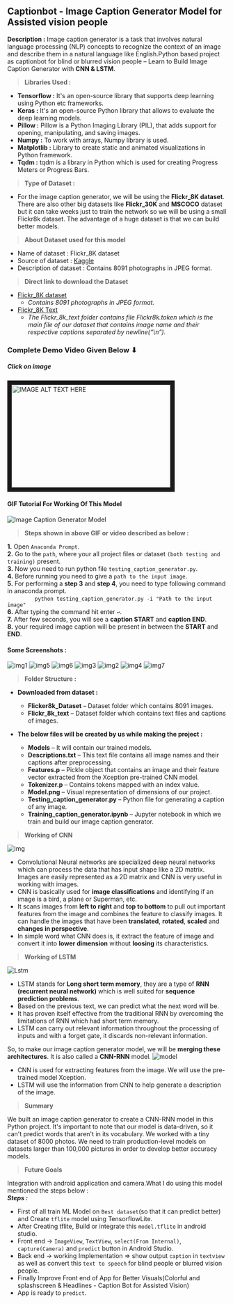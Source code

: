 ## Captionbot - Image Caption Generator Model for Assisted vision people  

**Description :** Image caption generator is a task that involves natural language processing (NLP) concepts to recognize the context of an image and describe them in a natural language like English.Python based project as captionbot for blind or blurred vision people – Learn to Build Image Caption Generator with **CNN & LSTM**.

> **Libraries Used :**
* **Tensorflow :** It's an open-source library that supports deep learning using Python etc frameworks. 
* **Keras :** It's an open-source Python library that allows to evaluate the deep learning models. 
* **Pillow :** Pillow is a Python Imaging Library (PIL), that adds support for opening, manipulating, and saving images. 
* **Numpy :** To work with arrays, Numpy library is used. 
* **Matplotlib :** Library to create static and animated visualizations in Python framework.
* **Tqdm :** tqdm is a library in Python which is used for creating Progress Meters or Progress Bars.

> **Type of Dataset :** 
* For the image caption generator, we will be using the **Flickr_8K dataset**. There are also other big datasets like **Flickr_30K** and **MSCOCO** dataset but it can take weeks just to train the network so we will be using a small Flickr8k dataset. The advantage of a huge dataset is that we can build better models.

> **About Dataset used for this model**
* Name of dataset : Flickr_8K dataset  
* Source of dataset : [Kaggle](https://www.kaggle.com/datasets/ming666/flicker8k-dataset)
* Description of dataset : Contains 8091 photographs in JPEG format.

> **Direct link to download the Dataset**
* [Flickr_8K dataset](https://github.com/jbrownlee/Datasets/releases/download/Flickr8k/Flickr8k_Dataset.zip)
  * _Contains 8091 photographs in JPEG format._
* [Flickr_8K Text](https://github.com/jbrownlee/Datasets/releases/download/Flickr8k/Flickr8k_text.zip)
  * _The Flickr_8k_text folder contains file Flickr8k.token which is the main file of our dataset that contains image name and their respective captions separated by newline(“\n”)._

### Complete Demo Video Given Below ⬇
##### Click on image
<a href="http://www.youtube.com/watch?feature=player_embedded&v=zp-8_Rjsjjg
" target="_blank"><img src="http://img.youtube.com/vi/zp-8_Rjsjjg/0.jpg" 
alt="IMAGE ALT TEXT HERE" width="365" height="236" border="10" /></a>

#### GIF Tutorial For Working Of This Model  
![Image Caption Generator Model](https://github.com/Nitinkumar3399/My_GIFs/blob/master/ICG-giphy.gif)

> **Steps shown in above GIF or video described as below :**

**1.** Open `Anaconda Prompt`.  
**2.** Go to the `path`, where your all project files or dataset `(both testing and training)` present.  
**3.** Now you need to run python file `testing_caption_generator.py`.  
**4.** Before running you need to give a `path to the input image`.  
**5.** For performing a **step 3** and **step 4**, you need to type following command in anaconda prompt.      
&nbsp; &nbsp; &nbsp; &nbsp; &nbsp; &nbsp; &nbsp; &nbsp; `python testing_caption_generator.py -i "Path to the input image"`  
**6.** After typing the command hit enter `↩`.    
**7.** After few seconds, you will see a **caption START** and **caption END**.      
**8.** your required image caption will be present in between the **START** and **END**.  

#### Some Screenshots :    

![img1](https://user-images.githubusercontent.com/65066519/169573484-befae699-5e84-4a8b-a364-fc73c9384d6c.jpg)
![img5](https://user-images.githubusercontent.com/65066519/169573530-d938e3a7-f4d6-4e99-9a5a-cf4974171266.jpg)
![img6](https://user-images.githubusercontent.com/65066519/169573543-aadedbc3-16b5-44c0-820e-d1b7944e1490.jpg)
![img3](https://user-images.githubusercontent.com/65066519/169573514-d15d4c66-0d61-4de3-b0a1-d10b81af69f6.jpg)
![img2](https://user-images.githubusercontent.com/65066519/169573498-336ca39a-0742-41ba-855b-540d904eeb56.jpg)
![img4](https://user-images.githubusercontent.com/65066519/169573519-64ff5c80-ee64-4d6c-bde7-7dfdd0f15c81.jpg)
![img7](https://user-images.githubusercontent.com/65066519/169573553-65a345b6-6531-4ff9-9648-cc91fee0c408.jpg)


> **Folder Structure :**

* **Downloaded from dataset :**
  * **Flicker8k_Dataset** – Dataset folder which contains 8091 images.
  * **Flickr_8k_text** – Dataset folder which contains text files and captions of images.

* **The below files will be created by us while making the project :**
  * **Models** – It will contain our trained models.
  * **Descriptions.txt** – This text file contains all image names and their captions after preprocessing.
  * **Features.p** – Pickle object that contains an image and their feature vector extracted from the Xception pre-trained CNN model.
  * **Tokenizer.p** – Contains tokens mapped with an index value.
  * **Model.png** – Visual representation of dimensions of our project.
  * **Testing_caption_generator.py** – Python file for generating a caption of any image.
  * **Training_caption_generator.ipynb** – Jupyter notebook in which we train and build our image caption generator.

> **Working of CNN**

![img](https://user-images.githubusercontent.com/65066519/169506429-689826c8-ff10-4306-92c1-e36d2c9a27fd.png)

* Convolutional Neural networks are specialized deep neural networks which can process the data that has input shape like a 2D matrix. Images are easily represented as a 2D matrix and CNN is very useful in working with images.
* CNN is basically used for **image classifications** and identifying if an image is a bird, a plane or Superman, etc.
* It scans images from **left to right** and **top to bottom** to pull out important features from the image and combines the feature to classify images. It can handle the images that have been **translated**, **rotated**, **scaled** and **changes in perspective**.
* In simple word what CNN does is, it extract the feature of image and convert it into **lower dimension** without **loosing** its characteristics.

> **Working of LSTM**

![Lstm](https://user-images.githubusercontent.com/65066519/169509869-7f42a7cf-3a2c-4f1f-ba41-594ed571a6ce.jpg)

* LSTM stands for **Long short term memory**, they are a type of **RNN (recurrent neural network)** which is well suited for **sequence prediction problems**.
* Based on the previous text, we can predict what the next word will be.
* It has proven itself effective from the traditional RNN by overcoming the limitations of RNN which had short term memory. 
* LSTM can carry out relevant information throughout the processing of inputs and with a forget gate, it discards non-relevant information.

So, to make our image caption generator model, we will be **merging these architectures**. It is also called a **CNN-RNN** model.
![model](https://user-images.githubusercontent.com/65066519/169508812-abe069cf-9608-4cad-bcf9-72dcc7938dcd.jpg)

* CNN is used for extracting features from the image. We will use the pre-trained model Xception.
* LSTM will use the information from CNN to help generate a description of the image.

> **Summary** 

We built an image caption generator to create a CNN-RNN model in this Python project. It's important to note that our model is data-driven, so it can't predict words that aren't in its vocabulary. We worked with a tiny dataset of 8000 photos. We need to train production-level models on datasets larger than 100,000 pictures in order to develop better accuracy models.

> **Future Goals**

Integration with android application and camera.What I do using this model mentioned the steps below :   
_**Steps :**_      
* First of all train ML Model on `Best dataset`(so that it can predict better) and Create `tflite` model using TensorflowLite. 
* After Creating tflite, Build or integrate this `model.tflite` in android studio.
* Front end -> `ImageView`, `TextView`, `select(From Internal)`, `capture(Camera)` and `predict` button in Android Studio.
* Back end -> working Implementation => show output `caption` in `textview` as well as convert this `text to speech` for blind people or blurred vision people.
* Finally Improve Front end of App for Better Visuals(Colorful and splashscreen & Headlines - Caption Bot for Assisted Vision)
* App is ready to `predict`.
